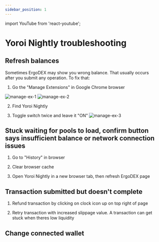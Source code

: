 ```yaml
---
sidebar_position: 1
---
```


import YouTube from 'react-youtube';

# Yoroi Nightly troubleshooting

## Refresh balances
Sometimes ErgoDEX may show you wrong balance. That usually occurs after you submit any operation. To fix that:

1. Go the "Manage Extensions" in Google Chrome browser

![manage-ex-1](/img/user-guides/yoroi-nightly-troubleshooting/1.png) ![manage-ex-2](/img/user-guides/yoroi-nightly-troubleshooting/2.png)

2. Find Yoroi Nightly

3. Toggle switch twice and leave it "ON"
![manage-ex-3](/img/user-guides/yoroi-nightly-troubleshooting/3.png)

## Stuck waiting for pools to load, confirm button says insufficient balance or network connection issues

1. Go to "History" in browser

2. Clear browser cache

3. Open Yoroi Nightly in a new browser tab, then refresh ErgoDEX page

## Transaction submitted but doesn't complete

1. Refund transaction by clicking on clock icon up on top right of page

2. Retry transaction with increased slippage value. A transaction can get stuck when theres low liquidity

## Change connected wallet

<YouTube videoId="iHjSHd8n_U4" />
